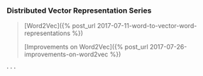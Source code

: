 ### Distributed Vector Representation Series

> [Word2Vec]({% post_url 2017-07-11-word-to-vector-word-representations %})
>
> [Improvements on Word2Vec]({% post_url 2017-07-26-improvements-on-word2vec %})

<div class="horizontal-divider">· · ·</div>
